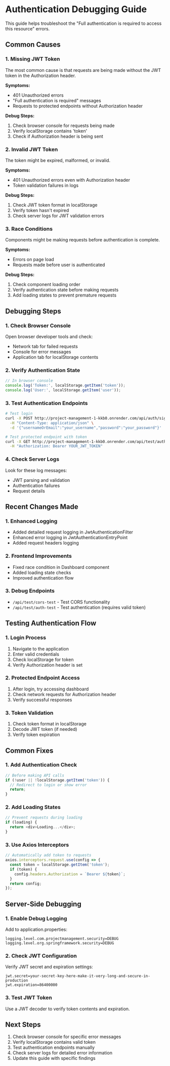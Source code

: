 # Authentication Debugging Guide

This guide helps troubleshoot the "Full authentication is required to access this resource" errors.

## Common Causes

### 1. Missing JWT Token
The most common cause is that requests are being made without the JWT token in the Authorization header.

**Symptoms:**
- 401 Unauthorized errors
- "Full authentication is required" messages
- Requests to protected endpoints without Authorization header

**Debug Steps:**
1. Check browser console for requests being made
2. Verify localStorage contains 'token'
3. Check if Authorization header is being sent

### 2. Invalid JWT Token
The token might be expired, malformed, or invalid.

**Symptoms:**
- 401 Unauthorized errors even with Authorization header
- Token validation failures in logs

**Debug Steps:**
1. Check JWT token format in localStorage
2. Verify token hasn't expired
3. Check server logs for JWT validation errors

### 3. Race Conditions
Components might be making requests before authentication is complete.

**Symptoms:**
- Errors on page load
- Requests made before user is authenticated

**Debug Steps:**
1. Check component loading order
2. Verify authentication state before making requests
3. Add loading states to prevent premature requests

## Debugging Steps

### 1. Check Browser Console
Open browser developer tools and check:
- Network tab for failed requests
- Console for error messages
- Application tab for localStorage contents

### 2. Verify Authentication State
```javascript
// In browser console
console.log('Token:', localStorage.getItem('token'));
console.log('User:', localStorage.getItem('user'));
```

### 3. Test Authentication Endpoints
```bash
# Test login
curl -X POST http://project-management-1-kkb0.onrender.com/api/auth/signin \
  -H "Content-Type: application/json" \
  -d '{"usernameOrEmail":"your_username","password":"your_password"}'

# Test protected endpoint with token
curl -X GET http://project-management-1-kkb0.onrender.com/api/test/auth-test \
  -H "Authorization: Bearer YOUR_JWT_TOKEN"
```

### 4. Check Server Logs
Look for these log messages:
- JWT parsing and validation
- Authentication failures
- Request details

## Recent Changes Made

### 1. Enhanced Logging
- Added detailed request logging in JwtAuthenticationFilter
- Enhanced error logging in JwtAuthenticationEntryPoint
- Added request headers logging

### 2. Frontend Improvements
- Fixed race condition in Dashboard component
- Added loading state checks
- Improved authentication flow

### 3. Debug Endpoints
- `/api/test/cors-test` - Test CORS functionality
- `/api/test/auth-test` - Test authentication (requires valid token)

## Testing Authentication Flow

### 1. Login Process
1. Navigate to the application
2. Enter valid credentials
3. Check localStorage for token
4. Verify Authorization header is set

### 2. Protected Endpoint Access
1. After login, try accessing dashboard
2. Check network requests for Authorization header
3. Verify successful responses

### 3. Token Validation
1. Check token format in localStorage
2. Decode JWT token (if needed)
3. Verify token expiration

## Common Fixes

### 1. Add Authentication Check
```javascript
// Before making API calls
if (!user || !localStorage.getItem('token')) {
  // Redirect to login or show error
  return;
}
```

### 2. Add Loading States
```javascript
// Prevent requests during loading
if (loading) {
  return <div>Loading...</div>;
}
```

### 3. Use Axios Interceptors
```javascript
// Automatically add token to requests
axios.interceptors.request.use(config => {
  const token = localStorage.getItem('token');
  if (token) {
    config.headers.Authorization = `Bearer ${token}`;
  }
  return config;
});
```

## Server-Side Debugging

### 1. Enable Debug Logging
Add to application.properties:
```properties
logging.level.com.projectmanagement.security=DEBUG
logging.level.org.springframework.security=DEBUG
```

### 2. Check JWT Configuration
Verify JWT secret and expiration settings:
```properties
jwt.secret=your-secret-key-here-make-it-very-long-and-secure-in-production
jwt.expiration=86400000
```

### 3. Test JWT Token
Use a JWT decoder to verify token contents and expiration.

## Next Steps

1. Check browser console for specific error messages
2. Verify localStorage contains valid token
3. Test authentication endpoints manually
4. Check server logs for detailed error information
5. Update this guide with specific findings 